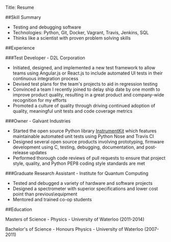 Title: Resume

##Skill Summary

- Testing and debugging software
- Technologies: Python, Git, Docker, Vagrant, Travis, Jenkins, SQL
- Thinks like a scientist with proven problem solving skills

##Experience

###Test Developer - D2L Corporation

- Initiated, designed, and implemented a new test framework to allow teams using Angular.js or React.js to include automated UI tests in their continuous integration process
- Devised test plans for the team's projects to aid in regression testing
- Convinced a team I recently joined to delay ship date by one month to improve product quality, resulting in a great product and company-wide recognition for my efforts
- Promoted a culture of quality through driving continued adoption of quality, meaningful unit tests and code coverage metrics

###Owner - Galvant Industries

- Started the open source Python library [InstrumentKit](https://www.github.com/Galvant/InstrumentKit) which features maintainable automated unit tests using Python Nose and Travis CI
- Designed several open source products involving prototyping, firmware development using C, testing, debugging, documentation, and post-release updates
- Performed thorough code reviews of pull requests to ensure that project style, quality, and Python PEP8 coding style standards are met

###Graduate Research Assistant - Institute for Quantum Computing

- Tested and debugged a variety of hardware and software projects
- Designed a spectrometer with superior specifications and lower cost point than previous\\equipment
- Mentored and trained co-op students

##Education

Masters of Science - Physics - University of Waterloo (2011-2014)

Bachelor's of Science - Honours Physics - University of Waterloo (2007-2011)